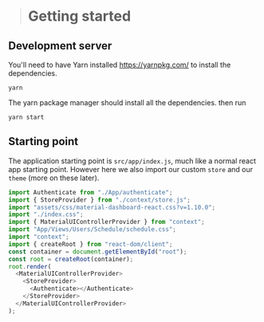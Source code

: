 > # Getting started

## Development server

You'll need to have Yarn installed <https://yarnpkg.com/> to install the dependencies.

`yarn`

The yarn package manager should install all the dependencies.
then run

`yarn start`

## Starting point

The application starting point is `src/app/index.js`, much like a normal react app starting point. However here we also import our custom `store` and our `theme` (more on these later).

```js
import Authenticate from "./App/authenticate";
import { StoreProvider } from "./context/store.js";
import "assets/css/material-dashboard-react.css?v=1.10.0";
import "./index.css";
import { MaterialUIControllerProvider } from "context";
import "App/Views/Users/Schedule/schedule.css";
import "context";
import { createRoot } from "react-dom/client";
const container = document.getElementById("root");
const root = createRoot(container);
root.render(
  <MaterialUIControllerProvider>
    <StoreProvider>
      <Authenticate></Authenticate>
    </StoreProvider>
  </MaterialUIControllerProvider>
);
```
